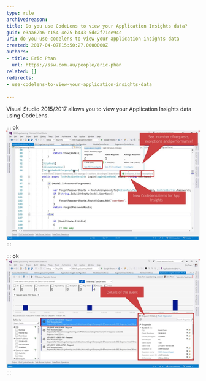 ```yaml
---
type: rule
archivedreason: 
title: Do you use CodeLens to view your Application Insights data?
guid: e3aa62b6-c154-4e25-b443-5dc2f71de94c
uri: do-you-use-codelens-to-view-your-application-insights-data
created: 2017-04-07T15:50:27.0000000Z
authors:
- title: Eric Phan
  url: https://ssw.com.au/people/eric-phan
related: []
redirects:
- use-codelens-to-view-your-application-insights-data

---
```


Visual Studio 2015/2017 allows you to view your Application Insights data using CodeLens.

<!--endintro-->


::: ok  
![Figure: See live data from production servers using CodeLens](use-codelens-1.jpg)  
:::


::: ok  
![Figure: Drill into request details right inside Visual Studio](use-codelens-2.jpg)  
:::
